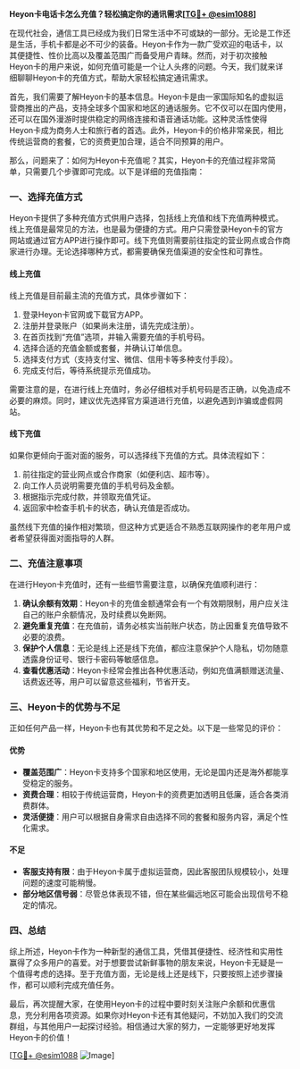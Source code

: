 **Heyon卡电话卡怎么充值？轻松搞定你的通讯需求[[TG💪+ @esim1088](https://t.me/s/esim1088)]**

在现代社会，通信工具已经成为我们日常生活中不可或缺的一部分。无论是工作还是生活，手机卡都是必不可少的装备。Heyon卡作为一款广受欢迎的电话卡，以其便捷性、性价比高以及覆盖范围广而备受用户青睐。然而，对于初次接触Heyon卡的用户来说，如何充值可能是一个让人头疼的问题。今天，我们就来详细聊聊Heyon卡的充值方式，帮助大家轻松搞定通讯需求。

首先，我们需要了解Heyon卡的基本信息。Heyon卡是由一家国际知名的虚拟运营商推出的产品，支持全球多个国家和地区的通话服务。它不仅可以在国内使用，还可以在国外漫游时提供稳定的网络连接和语音通话功能。这种灵活性使得Heyon卡成为商务人士和旅行者的首选。此外，Heyon卡的价格非常亲民，相比传统运营商的套餐，它的资费更加合理，适合不同预算的用户。

那么，问题来了：如何为Heyon卡充值呢？其实，Heyon卡的充值过程非常简单，只需要几个步骤即可完成。以下是详细的充值指南：

### **一、选择充值方式**
Heyon卡提供了多种充值方式供用户选择，包括线上充值和线下充值两种模式。线上充值是最常见的方法，也是最为便捷的方式。用户只需登录Heyon卡的官方网站或通过官方APP进行操作即可。线下充值则需要前往指定的营业网点或合作商家进行办理。无论选择哪种方式，都需要确保充值渠道的安全性和可靠性。

#### **线上充值**
线上充值是目前最主流的充值方式，具体步骤如下：
1. 登录Heyon卡官网或下载官方APP。
2. 注册并登录账户（如果尚未注册，请先完成注册）。
3. 在首页找到“充值”选项，并输入需要充值的手机号码。
4. 选择合适的充值金额或套餐，并确认订单信息。
5. 选择支付方式（支持支付宝、微信、信用卡等多种支付手段）。
6. 完成支付后，等待系统提示充值成功。

需要注意的是，在进行线上充值时，务必仔细核对手机号码是否正确，以免造成不必要的麻烦。同时，建议优先选择官方渠道进行充值，以避免遇到诈骗或虚假网站。

#### **线下充值**
如果你更倾向于面对面的服务，可以选择线下充值的方式。具体流程如下：
1. 前往指定的营业网点或合作商家（如便利店、超市等）。
2. 向工作人员说明需要充值的手机号码及金额。
3. 根据指示完成付款，并领取充值凭证。
4. 返回家中检查手机卡的状态，确认充值是否成功。

虽然线下充值的操作相对繁琐，但这种方式更适合不熟悉互联网操作的老年用户或者希望获得面对面指导的人群。

### **二、充值注意事项**
在进行Heyon卡充值时，还有一些细节需要注意，以确保充值顺利进行：

1. **确认余额有效期**：Heyon卡的充值金额通常会有一个有效期限制，用户应关注自己的账户余额情况，及时续费以免断网。
2. **避免重复充值**：在充值前，请务必核实当前账户状态，防止因重复充值导致不必要的浪费。
3. **保护个人信息**：无论是线上还是线下充值，都应注意保护个人隐私，切勿随意透露身份证号、银行卡密码等敏感信息。
4. **查看优惠活动**：Heyon卡经常会推出各种优惠活动，例如充值满额赠送流量、话费返还等，用户可以留意这些福利，节省开支。

### **三、Heyon卡的优势与不足**
正如任何产品一样，Heyon卡也有其优势和不足之处。以下是一些常见的评价：

#### **优势**
- **覆盖范围广**：Heyon卡支持多个国家和地区使用，无论是国内还是海外都能享受稳定的服务。
- **资费合理**：相较于传统运营商，Heyon卡的资费更加透明且低廉，适合各类消费群体。
- **灵活便捷**：用户可以根据自身需求自由选择不同的套餐和服务内容，满足个性化需求。

#### **不足**
- **客服支持有限**：由于Heyon卡属于虚拟运营商，因此客服团队规模较小，处理问题的速度可能稍慢。
- **部分地区信号弱**：尽管总体表现不错，但在某些偏远地区可能会出现信号不稳定的情况。

### **四、总结**
综上所述，Heyon卡作为一种新型的通信工具，凭借其便捷性、经济性和实用性赢得了众多用户的喜爱。对于想要尝试新鲜事物的朋友来说，Heyon卡无疑是一个值得考虑的选择。至于充值方面，无论是线上还是线下，只要按照上述步骤操作，都可以顺利完成充值任务。

最后，再次提醒大家，在使用Heyon卡的过程中要时刻关注账户余额和优惠信息，充分利用各项资源。如果你对Heyon卡还有其他疑问，不妨加入我们的交流群组，与其他用户一起探讨经验。相信通过大家的努力，一定能够更好地发挥Heyon卡的价值！

[[TG💪+ @esim1088](https://t.me/s/esim1088) ![Image](https://i.postimg.cc/4NQfJmqS/Snipaste-2025-05-13-00-14-12.png)]